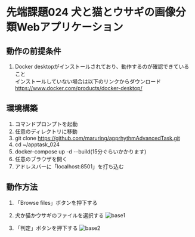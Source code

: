 # 先端課題024 犬と猫とウサギの画像分類Webアプリケーション

## 動作の前提条件
1. Docker desktopがインストールされており、動作するのが確認できていること  
インストールしていない場合は以下のリンクからダウンロード  
https://www.docker.com/products/docker-desktop/  

## 環境構築
1. コマンドプロンプトを起動
2. 任意のディレクトリに移動
3. git clone https://github.com/maruring/apprhythmAdvancedTask.git
4. cd ~/apptask_024
5. docker-compose up -d --build(15分ぐらいかかります)
6. 任意のブラウザを開く
7. アドレスバーに「localhost:8501」を打ち込む

## 動作方法
1. 「Browse files」ボタンを押下する
2. 犬か猫かウサギのファイルを選択する
![base1](https://user-images.githubusercontent.com/58333988/212811456-f5a713db-9c8a-498f-9f1d-dd956afb4459.PNG)

3. 「判定」ボタンを押下する
![base2](https://user-images.githubusercontent.com/58333988/212811473-3d774cf3-9a2f-4a2a-a684-119e9f5cafa7.PNG)
